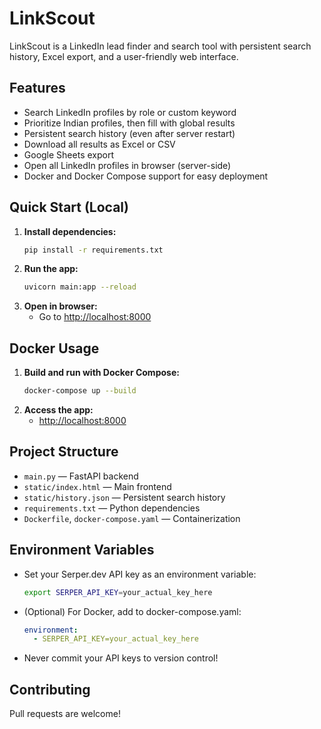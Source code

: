 # LinkScout

LinkScout is a LinkedIn lead finder and search tool with persistent search history, Excel export, and a user-friendly web interface.

## Features
- Search LinkedIn profiles by role or custom keyword
- Prioritize Indian profiles, then fill with global results
- Persistent search history (even after server restart)
- Download all results as Excel or CSV
- Google Sheets export
- Open all LinkedIn profiles in browser (server-side)
- Docker and Docker Compose support for easy deployment

## Quick Start (Local)
1. **Install dependencies:**
   ```sh
   pip install -r requirements.txt
   ```
2. **Run the app:**
   ```sh
   uvicorn main:app --reload
   ```
3. **Open in browser:**
   - Go to [http://localhost:8000](http://localhost:8000)

## Docker Usage
1. **Build and run with Docker Compose:**
   ```sh
   docker-compose up --build
   ```
2. **Access the app:**
   - [http://localhost:8000](http://localhost:8000)

## Project Structure
- `main.py` — FastAPI backend
- `static/index.html` — Main frontend
- `static/history.json` — Persistent search history
- `requirements.txt` — Python dependencies
- `Dockerfile`, `docker-compose.yaml` — Containerization

## Environment Variables
- Set your Serper.dev API key as an environment variable:
  ```sh
  export SERPER_API_KEY=your_actual_key_here
  ```
- (Optional) For Docker, add to docker-compose.yaml:
    ```yaml
    environment:
      - SERPER_API_KEY=your_actual_key_here
    ```
- Never commit your API keys to version control!

## Contributing
Pull requests are welcome!
